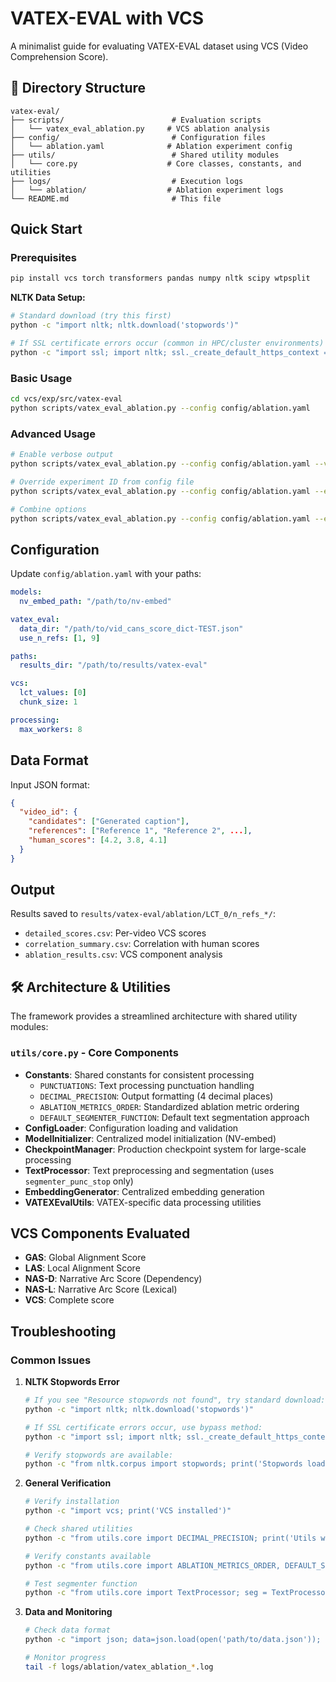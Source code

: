 # VATEX-EVAL with VCS

A minimalist guide for evaluating VATEX-EVAL dataset using VCS (Video Comprehension Score).

## 📁 Directory Structure

```
vatex-eval/
├── scripts/                        # Evaluation scripts
│   └── vatex_eval_ablation.py     # VCS ablation analysis
├── config/                         # Configuration files
│   └── ablation.yaml              # Ablation experiment config
├── utils/                          # Shared utility modules
│   └── core.py                    # Core classes, constants, and utilities
├── logs/                           # Execution logs
│   └── ablation/                  # Ablation experiment logs
└── README.md                       # This file
```

## Quick Start

### Prerequisites
```bash
pip install vcs torch transformers pandas numpy nltk scipy wtpsplit
```

**NLTK Data Setup:**
```bash
# Standard download (try this first)
python -c "import nltk; nltk.download('stopwords')"

# If SSL certificate errors occur (common in HPC/cluster environments)
python -c "import ssl; import nltk; ssl._create_default_https_context = ssl._create_unverified_context; nltk.download('stopwords')"
```

### Basic Usage
```bash
cd vcs/exp/src/vatex-eval
python scripts/vatex_eval_ablation.py --config config/ablation.yaml
```

### Advanced Usage
```bash
# Enable verbose output
python scripts/vatex_eval_ablation.py --config config/ablation.yaml --verbose

# Override experiment ID from config file
python scripts/vatex_eval_ablation.py --config config/ablation.yaml --experiment_id my_custom_id

# Combine options
python scripts/vatex_eval_ablation.py --config config/ablation.yaml --experiment_id vatex_run_001 --verbose
```

## Configuration

Update `config/ablation.yaml` with your paths:

```yaml
models:
  nv_embed_path: "/path/to/nv-embed"

vatex_eval:
  data_dir: "/path/to/vid_cans_score_dict-TEST.json"
  use_n_refs: [1, 9]

paths:
  results_dir: "/path/to/results/vatex-eval"

vcs:
  lct_values: [0]
  chunk_size: 1

processing:
  max_workers: 8
```

## Data Format

Input JSON format:
```json
{
  "video_id": {
    "candidates": ["Generated caption"],
    "references": ["Reference 1", "Reference 2", ...],
    "human_scores": [4.2, 3.8, 4.1]
  }
}
```

## Output

Results saved to `results/vatex-eval/ablation/LCT_0/n_refs_*/`:
- `detailed_scores.csv`: Per-video VCS scores
- `correlation_summary.csv`: Correlation with human scores  
- `ablation_results.csv`: VCS component analysis

## 🛠️ Architecture & Utilities

The framework provides a streamlined architecture with shared utility modules:

### `utils/core.py` - **Core Components**
- **Constants**: Shared constants for consistent processing
  - `PUNCTUATIONS`: Text processing punctuation handling
  - `DECIMAL_PRECISION`: Output formatting (4 decimal places)
  - `ABLATION_METRICS_ORDER`: Standardized ablation metric ordering
  - `DEFAULT_SEGMENTER_FUNCTION`: Default text segmentation approach
- **ConfigLoader**: Configuration loading and validation
- **ModelInitializer**: Centralized model initialization (NV-embed)
- **CheckpointManager**: Production checkpoint system for large-scale processing
- **TextProcessor**: Text preprocessing and segmentation (uses `segmenter_punc_stop` only)
- **EmbeddingGenerator**: Centralized embedding generation
- **VATEXEvalUtils**: VATEX-specific data processing utilities

## VCS Components Evaluated

- **GAS**: Global Alignment Score
- **LAS**: Local Alignment Score  
- **NAS-D**: Narrative Arc Score (Dependency)
- **NAS-L**: Narrative Arc Score (Lexical)
- **VCS**: Complete score

## Troubleshooting

### Common Issues

1. **NLTK Stopwords Error**
   ```bash
   # If you see "Resource stopwords not found", try standard download:
   python -c "import nltk; nltk.download('stopwords')"
   
   # If SSL certificate errors occur, use bypass method:
   python -c "import ssl; import nltk; ssl._create_default_https_context = ssl._create_unverified_context; nltk.download('stopwords')"
   
   # Verify stopwords are available:
   python -c "from nltk.corpus import stopwords; print('Stopwords loaded:', len(stopwords.words('english')))"
   ```

2. **General Verification**
   ```bash
   # Verify installation
   python -c "import vcs; print('VCS installed')"
   
   # Check shared utilities
   python -c "from utils.core import DECIMAL_PRECISION; print('Utils working')"
   
   # Verify constants available
   python -c "from utils.core import ABLATION_METRICS_ORDER, DEFAULT_SEGMENTER_FUNCTION; print('Constants loaded')"
   
   # Test segmenter function
   python -c "from utils.core import TextProcessor; seg = TextProcessor.segmenter_punc_stop; print('Segmenter test:', seg('Hello world test.'))"
   ```

3. **Data and Monitoring**
   ```bash
   # Check data format
   python -c "import json; data=json.load(open('path/to/data.json')); print(f'{len(data)} videos')"
   
   # Monitor progress
   tail -f logs/ablation/vatex_ablation_*.log
   ```